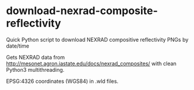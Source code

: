# download-nexrad-composite-reflectivity
Quick Python script to download NEXRAD compositive reflectivity PNGs by date/time


Gets NEXRAD data from http://mesonet.agron.iastate.edu/docs/nexrad_composites/ with clean Python3 multithreading.

EPSG:4326 coordinates (WGS84) in .wld files.